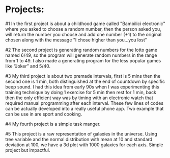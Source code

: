 # Projects:

#1    In the first project is about a childhood game called "Bambilici electronic" where you asked to choose a random number, then the person asked you, will return the number you choose and add one number (+1) to the original chosen along with the message "I chose higher than you...you lost" 

#2    The second project is generating random numbers for the lotto game named 6/49, so the program will generate random numbers in the range from 1 to 49. I also made a generating program for the less popular games like “Joker” and 5/40. 

#3    My third project is about two premade intervals, first is 5 mins then the second one is 1 min, both distinguished at the end of countdown by specific beep sound. 
I had this idea from early 90s when I was experimenting this training technique by doing 1 exercise for 5 min then rest for 1 min, back then the only efficient way was by timing with an electronic watch that required manual programming after each interval. 
These few lines of codes can be actually developed into a really useful phone app. Two example that can be use in are sport and cooking. 

#4   My fourth project is a simple task manger. 

#5   This project is a raw representation of galaxies in the universe. Using tree variable and the normal distribution with mean at 10 and standard deviation at 100, we have a 3d plot with 1000 galaxies for each axis. Simple project but impactful. 
